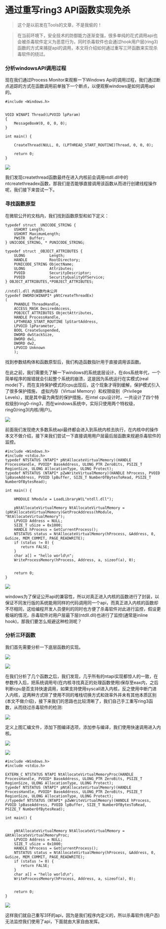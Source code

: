 # 通过重写ring3 API函数实现免杀

> 这个是以前发在Tools的文章，不是我偷的！

> 在当前环境下，安全技术的防御能力逐渐变强，很多单纯的花式调用api也会被杀毒软件定义为恶意行为，同时杀毒软件也会通过hook用户层\(ring3\)函数的方式来捕捉api的调用，本文将介绍如何通过重写三环函数来实现杀毒软件的绕过。

### 分析windowsAPI调用过程

现在我们通过Process Monitor来观察一下Windows Api的调用过程，我们通过断点追踪的方式在函数调用前单独下一个断点，以便观察windows是如何调用api的。

```text
#include <Windows.h>


VOID WINAPI Thread(LPVOID lpParam)
{
    MessageBoxW(0, 0, 0, 0);
}

int main() {

    CreateThread(NULL, 0, (LPTHREAD_START_ROUTINE)Thread, 0, 0, 0);

    return 0;
}
```

![](../.gitbook/assets/image-20191107163603543.png)

我们发现createthread函数最终在进入内核前会调用ntdll.dll中的ntcreatethreadex函数，那我们是否能够直接调用该函数从而进行创建线程操作呢，我们接下来尝试一下。

### 寻找函数原型

在微软公开的文档内，我们找到函数原型和如下定义：

```text
typedef struct _UNICODE_STRING {
    USHORT Length;
    USHORT MaximumLength;
    PWSTR  Buffer;
} UNICODE_STRING, * PUNICODE_STRING;

typedef struct _OBJECT_ATTRIBUTES {
    ULONG           Length;
    HANDLE          RootDirectory;
    PUNICODE_STRING ObjectName;
    ULONG           Attributes;
    PVOID           SecurityDescriptor;
    PVOID           SecurityQualityOfService;
} OBJECT_ATTRIBUTES,*POBJECT_ATTRIBUTES;

//ntdll.dll 内函数均未公开
typedef DWORD(WINAPI* pNtCreateThreadEx)
(
    PHANDLE ThreadHandle,
    ACCESS_MASK DesiredAccess,
    POBJECT_ATTRIBUTES ObjectAttributes,
    HANDLE ProcessHandle,
    LPTHREAD_START_ROUTINE lpStartAddress,
    LPVOID lpParameter,
    BOOL CreateSuspended,
    DWORD dwStackSize,
    DWORD dw1,
    DWORD dw2,
    LPVOID Unknown
    );
```

找到参数结构体和函数原型后，我们构造函数指针用于直接调用该函数。

在此之前，我们需要先了解一下windows的系统底层设计，在dos系统年代，一个简单程序的报错就会引起整个系统的崩溃，这是因为系统运行在实模式\(real mode\)下，而在支持保护模式的cpu出现后，这个现象才得到缓解，保护模式引入了很多保护措施， 虚拟内存（Virtual Memory）和权限级别（Privilege Levels），就是其中最为典型的保护措施，在intel cpu设计时，一共设计了四个特权级别ring0-ring3，而在windows系统中，实际只使用两个特权级，ring0/ring3\(内核/用户\)。

![](../.gitbook/assets/a.png)

前面我们发现绝大多数系统api最终都会进入到系统内核去执行，在内核中的操作本文不做介绍，接下来我们尝试一下直接调用用户层最后层函数来规避杀毒软件的监控。

```text
#include <Windows.h>
#include <stdio.h>
typedef NTSTATUS (NTAPI* pNtAllocateVirtualMemory)(HANDLE ProcessHandle, PVOID* BaseAddress, ULONG_PTR ZeroBits, PSIZE_T RegionSize, ULONG AllocationType, ULONG Protect);
typedef NTSTATUS (NTAPI* pZwWriteVirtualMemory)(HANDLE hProcess, PVOID lpBaseAddress, PVOID lpBuffer, SIZE_T NumberOfBytesToRead, PSIZE_T NumberOfBytesRead);

int main() {

    HMODULE hModule = LoadLibraryW(L"ntdll.dll");

    pNtAllocateVirtualMemory NtAllocateVirtualMemory = (pNtAllocateVirtualMemory)GetProcAddress(hModule, "NtAllocateVirtualMemory");
    LPVOID Address = NULL;
    SIZE_T uSize = 0x1000;
    HANDLE hProcess = GetCurrentProcess();
    NTSTATUS status = NtAllocateVirtualMemory(hProcess, &Address, 0, &uSize, MEM_COMMIT, PAGE_READWRITE);
    if (status != 0) {
       return FALSE;
    }
    char a[] = "hello world\n";
    WriteProcessMemory(hProcess, Address, a, sizeof(a), 0);


    return 0;
}
```

![](../.gitbook/assets/image-20191108093201207.png)

windows为了保证公开api的兼容性，所以对真正进入内核的函数进行了封装，以保证不同发行版的系统能用同样的代码调用同一个api，而真正进入内核的函数却不尽相同，这给编程开发人员便利的同时也方便了杀毒软件对此进行监控，假设更极端的情况，杀毒软件对用户层最下层\(ntdll.dll\)也进行了监控\(通常是inline hook\)，那我们要怎么规避这种检测呢？

### 分析三环函数

我们首先需要分析一下底层函数的实现。

![](../.gitbook/assets/image-20191108094338812.png)

![](../.gitbook/assets/image-20191108094417009.png)

在我们分析了几个函数之后，我们发现，几乎所有的ntapi实现都惊人的一致，在参数传入后，把系统调用号\(在内核寻找真正的处理函数使用\)保存至eax内，之后判断cpu是否支持快速调用，如果支持使用syscall进入内核，反之使用中断门进入内核，这两种方式除了使用不同的堆栈切换方式和效率外并未有其他本质区别\(本文不做介绍\)，接下来我们的思路也比较清晰了，我们自己手工重写ring3函数，从而绕过杀毒软件的检测:

![](../.gitbook/assets/image-20191108104747560.png)

定义上图汇编文件，添加下图编译选项，添加参与编译，我们使用快速调用进入内核。

![](../.gitbook/assets/image-20191108100755257.png)

![](../.gitbook/assets/image-20191108100831250.png)

```text
#include <Windows.h>
#include <stdio.h>

EXTERN_C NTSTATUS NTAPI NtAllocateVirtualMemoryProc(HANDLE ProcessHandle, PVOID* BaseAddress, ULONG_PTR ZeroBits, PSIZE_T RegionSize, ULONG AllocationType, ULONG Protect);
typedef NTSTATUS (NTAPI* pNtAllocateVirtualMemory)(HANDLE ProcessHandle, PVOID* BaseAddress, ULONG_PTR ZeroBits, PSIZE_T RegionSize, ULONG AllocationType, ULONG Protect);
//typedef NTSTATUS (NTAPI* pZwWriteVirtualMemory)(HANDLE hProcess, PVOID lpBaseAddress, PVOID lpBuffer, SIZE_T NumberOfBytesToRead, PSIZE_T NumberOfBytesRead);

int main() {


    pNtAllocateVirtualMemory NtAllocateVirtualMemory = &NtAllocateVirtualMemoryProc;
    LPVOID Address = NULL;
    SIZE_T uSize = 0x1000;
    HANDLE hProcess = GetCurrentProcess();
    NTSTATUS status = NtAllocateVirtualMemory(hProcess, &Address, 0, &uSize, MEM_COMMIT, PAGE_READWRITE);
    if (status != 0) {
       return FALSE;
    }
    char a[] = "hello world\n";
    WriteProcessMemory(hProcess, Address, a, sizeof(a), 0);


    return 0;
}
```

![](../.gitbook/assets/1573201562-1.jpg)

这样我们就自己重写3环的api，因为是我们程序内定义的，所以杀毒软件\(用户态\)无法监控我们使用了api，下面就由大家自由发挥。  


